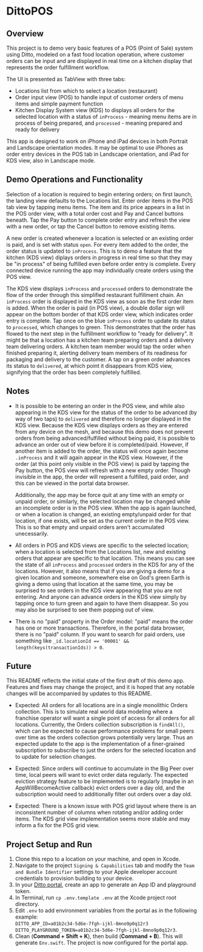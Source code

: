 # DittoPOS  

## Overview  
This project is to demo very basic features of a POS (Point of Sale) system using Ditto, modeled on a fast food location operation, where customer orders can be input and are displayed in real time on a kitchen display that represents the order fulfillment workflow.  

The UI is presented as TabView with three tabs:  
- Locations list from which to select a location (restaurant)   
- Order input view (POS) to handle input of customer orders of menu items and simple payment function   
- Kitchen Display System view (KDS) to displays all orders for the selected location with a status of `inProcess` - meaning menu items are in process of being prepared, and `processed` - meaning prepared and ready for delivery  

This app is designed to work on iPhone and iPad devices in both Portrait and Landscape orientation modes. It may be optimal to use iPhones as order entry devices in the POS tab in Landscape orientation, and iPad for KDS view, also in Landscape mode.

## Demo Operations and Functionality  
Selection of a location is required to begin entering orders; on first launch, the landing view defaults to the Locations list. Enter order items in the POS tab view by tapping menu items. The item and its price appears in a list in the POS order view, with a total order cost and Pay and Cancel buttons beneath. Tap the Pay button to complete order entry and refresh the view with a new order, or tap the Cancel button to remove existing items.

A new order is created whenever a location is selected or an existing order is paid, and is set with status `open`. For every item added to the order, the order status is updated to `inProcess`. This is to demo a feature that the kitchen (KDS view) diplays orders in progress in real time so that they may be "in process" of being fulfilled even before order entry is complete. Every connected device running the app may individually create orders using the POS view.  

The KDS view displays `inProcess` and `processed` orders to demonstrate the flow of the order through this simplified restaurant fulfillment chain. An `inProcess` order is displayed in the KDS view as soon as the first order item is added. When the order is paid (in POS view), a double dollar sign will appear on the bottom border of that KDS order view, which indicates order entry is complete. Tap once on the blue `inProcess` order to update its status to `processed`, which changes to green. This demonstrates that the order has flowed to the next step in the fulfillment workflow to "ready for delivery". It might be that a location has a kitchen team preparing orders and a delivery team delivering orders. A kitchen team member would tap the order when finished preparing it, alerting delivery team members of its readiness for packaging and delivery to the customer. A tap on a green order advances its status to `delivered`, at which point it disappears from KDS view, signifying that the order has been completely fulfilled.  

## Notes 
- It is possible to be entering an order in the POS view, and while also appearing in the KDS view for the status of the order to be advanced (by way of two taps) to `delivered` and therefore no longer displayed in the KDS view. Because the KDS view displays orders as they are entered from any device on the mesh, and because this demo does not prevent orders from being advanced/fulfilled without being paid, it is possible to advance an order out of view before it is completed/paid. However, if another item is added to the order, the status will once again become `.inProcess` and it will again appear in the KDS view. However, if the order (at this point only visible in the POS view) is paid by tapping the Pay button, the POS view will refresh with a new empty order. Though invisible in the app, the order will represent a fulfilled, paid order, and this can be viewed in the portal data browser. 

    Additionally, the app may be force quit at any time with an empty or unpaid order, or similarly, the selected location may be changed while an incomplete order is in the POS view. When the app is again launched, or when a location is changed, an existing empty/unpaid order for that location, if one exists, will be set as the current order in the POS view. This is so that empty and unpaid orders aren't accumulated unecessarily.  

- All orders in POS and KDS views are specific to the selected location; when a location is selected from the Locations list, new and existing orders that appear are specific to that location. This means you can see the state of all `inProcess` and `processed` orders in the KDS for any of the locations. However, it also means that if you are giving a demo for a given location and someone, somewhere else on God's green Earth is giving a demo using that location at the same time, you may be surprised to see orders in the KDS view appearing that you are not entering. And anyone can advance orders in the KDS view simply by tapping once to turn green and again to have them disappear. So you may also be surprised to see them popping out of view.  

- There is no "paid" property in the Order model: "paid" means the order has one or more transactions. Therefore, in the portal data browser, there is no "paid" column. If you want to search for paid orders, use something like ```_id.locationId == '00001' && length(keys(transactionIds)) > 0```.  

## Future  
This README reflects the initial state of the first draft of this demo app. Features and fixes may change the project, and it is hoped that any notable changes will be accompanied by updates to this README.  

- Expected: All orders for all locations are in a single monolithic Orders collection. This is to simulate real world data modeling where a franchise operator will want a single point of access for all orders for all locations. Currently, the Orders collection subscription is `findAll()`, which can be expected to cause performance problems for small peers over time as the orders collection grows potentially very large. Thus an expected update to the app is the implementation of a finer-grained subscription to subscribe to just the orders for the selected location and to update for selection changes. 

- Expected: Since orders will continue to accumulate in the Big Peer over time, local peers will want to evict order data regularly. The expected eviction strategy feature to be implemented is to regularly (maybe in an AppWillBecomeActive callback) evict orders over a day old, and the subscription would need to additionally filter out orders over a day old.  
 
- Expected: There is a known issue with POS grid layout where there is an inconsistent number of columns when rotating and/or adding order items. The KDS grid view implementation seems more stable and may inform a fix for the POS grid view.  


## Project Setup and Run
1. Clone this repo to a location on your machine, and open in Xcode.    
2. Navigate to the project `Signing & Capabilities` tab and modify the `Team and Bundle Identifier` settings to your Apple developer account credentials to provision building to your device.  
3. In your [Ditto portal](https://portal.ditto.live), create an app to generate an App ID and 
playground token.   
4. In Terminal, run `cp .env.template .env` at the Xcode project root directory.   
5. Edit `.env` to add environment variables from the portal as in the following example:   
```DITTO_APP_ID=a01b2c34-5d6e-7fgh-ijkl-8mno9p0q12r3``` 
```DITTO_PLAYGROUND_TOKEN=a01b2c34-5d6e-7fgh-ijkl-8mno9p0q12r3```.  
6. Clean (**Command + Shift + K**), then build (**Command + B**). This will generate `Env.swift`. 
The project is now configured for the portal app.    
